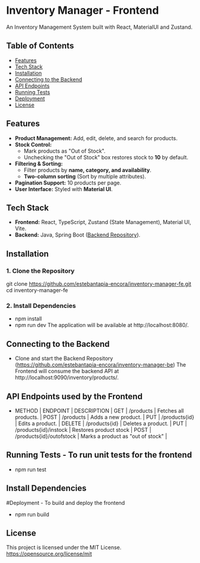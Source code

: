 # Inventory Manager - Frontend

An Inventory Management System built with React, MaterialUI and Zustand.
## Table of Contents
- [Features](#-features)
- [Tech Stack](#-tech-stack)
- [Installation](#-installation)
- [Connecting to the Backend](#-connecting-to-the-backend)
- [API Endpoints](#-api-endpoints-used-by-the-frontend)
- [Running Tests](#-running-tests)
- [Deployment](#-deployment)
- [License](#-license)


## Features
- **Product Management:** Add, edit, delete, and search for products.
- **Stock Control:**
  - Mark products as "Out of Stock".
  - Unchecking the "Out of Stock" box restores stock to **10** by default.
- **Filtering & Sorting:**
  - Filter products by **name, category, and availability**.
  - **Two-column sorting** (Sort by multiple attributes).
- **Pagination Support:** 10 products per page.
- **User Interface:** Styled with **Material UI**.

## Tech Stack
- **Frontend:** React, TypeScript, Zustand (State Management), Material UI, Vite.
- **Backend:** Java, Spring Boot ([Backend Repository](https://github.com/estebantapia-encora/inventory-manager-be)).

## Installation
### **1. Clone the Repository**
git clone https://github.com/estebantapia-encora/inventory-manager-fe.git
cd inventory-manager-fe

### **2. Install Dependencies**
- npm install
- npm run dev
The application will be available at http://localhost:8080/.

## Connecting to the Backend
- Clone and start the Backend Repository (https://github.com/estebantapia-encora/inventory-manager-be)
The Frontend will consume the backend API at http://localhost:9090/inventory/products/.

## API Endpoints used by the Frontend
- METHOD |          ENDPOINT         |            DESCRIPTION            |
 GET     |  /products                | Fetches all products.             |
 POST    |  /products                | Adds a new product.               |
 PUT     |  /products{id}            | Edits a product.                  |
 DELETE  |  /products{id}            | Deletes a product.                |
 PUT     |  /products{id}/instock    | Restores product stock            |
 POST    |  /products{id}/outofstock | Marks a product as "out of stock" |

## Running Tests - To run unit tests for the frontend
 - npm run test

## Install Dependencies
 #Deployment - To build and deploy the frontend
 - npm run build

 ## License
 This project is licensed under the MIT License. https://opensource.org/license/mit
